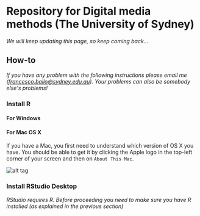 # Repository for Digital media methods (The University of Sydney)

*We will keep updating this page, so keep coming back...*

## How-to

*If you have any problem with the following instructions please email me (francesco.bailo@sydney.edu.au). Your problems can also be somebody else's problems!*

### Install R

#### For Windows

#### For Mac OS X

If you have a Mac, you first need to understand which version of OS X you have. You should be able to get it by clicking the Apple logo in the top-left corner of your screen and then on `About This Mac`.

![alt tag](https://cdn2.macworld.co.uk/cmsdata/features/3612428/About-this-mac.jpg)


### Install RStudio Desktop

*RStudio requires R. Before proceeding you need to make sure you have R installed (as explained in the previous section)*


